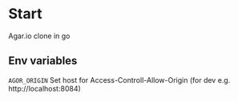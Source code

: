 # Start
Agar.io clone in go
## Env variables
`AGOR_ORIGIN` Set host for Access-Controll-Allow-Origin (for dev e.g. http://localhost:8084)